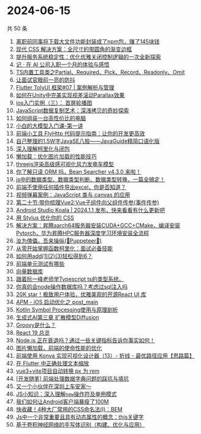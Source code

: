 # 2024-06-15

共 50 条

<!-- BEGIN JUEJIN -->
<!-- 最后更新时间 2024-06-15 00:01:07 +0800 -->
1. [离职前同事将下载大文件功能封装成了npm包，赚了145块钱](https://juejin.cn/post/7379524605104848946)
1. [现代 CSS 解决方案：全尺寸的带圆角的渐变边框](https://juejin.cn/post/7379159550325030923)
1. [提升服务系统稳定性：优化优雅关闭控制逻辑的一次全新探索](https://juejin.cn/post/7378785736948957235)
1. [记 · 在 AI 公司入职一个月的体验与感悟](https://juejin.cn/post/7379446118990282789)
1. [TS内置工具类之Partial、Required、Pick、Record、Readonly、Omit](https://juejin.cn/post/7377656194326315046)
1. [让面试官眼前一亮的防抖](https://juejin.cn/post/7379053389248626703)
1. [Flutter TolyUI 框架#07 | 案例解析与管理](https://juejin.cn/post/7378352842116431923)
1. [如何在Unity中完美实现视差滚动Parallax效果](https://juejin.cn/post/7377589884188344330)
1. [ios入门实例（三）： 首屏轮播图](https://juejin.cn/post/7377626328894046208)
1. [JavaScript数据复制艺术：深浅拷贝的奇妙探索](https://juejin.cn/post/7379162429505552418)
1. [如何组装一台高性价比的电脑](https://juejin.cn/post/7379420157670670372)
1. [小白的大模型入门课-第一讲](https://juejin.cn/post/7377217883305345062)
1. [前端小工具 FlyHttp 代码提示指南：让你的开发更高效](https://juejin.cn/post/7378893690146504740)
1. [自己整理的1.5W字JavaSE八股——JavaGuide精简口语化版](https://juejin.cn/post/7377643248188276747)
1. [深入理解柯里化与闭包](https://juejin.cn/post/7379446118989922341)
1. [懒加载：优化图片加载的性能技巧](https://juejin.cn/post/7379423024556982307)
1. [threejs渲染高级感可视化风力发电车模型](https://juejin.cn/post/7379906492038889512)
1. [你了解只读 ORM 吗，Bean Searcher v4.3.0 来啦！](https://juejin.cn/post/7379667550504517643)
1. [js中的数据类型、数据类型判断、数据类型转换，一篇全搞定！](https://juejin.cn/post/7379092541025452084)
1. [前端不使用任何插件导出excel，你是否知道？](https://juejin.cn/post/7379437165485785125)
1. [视频弹幕案例：JavaScript 类与 canvas 的应用](https://juejin.cn/post/7379092541025353780)
1. [第二十节:带你梳理Vue2:Vue子组件向父组件传参(事件传参)](https://juejin.cn/post/7377697380215078949)
1. [Android Studio Koala | 2024.1.1 发布，快来看看有什么更新吧](https://juejin.cn/post/7379816515551723546)
1. [用 Stylus 优化你的 CSS](https://juejin.cn/post/7379446118990233637)
1. [解决方案：昇腾aarch64服务器安装CUDA+GCC+CMake，编译安装Pytorch，华为昇腾HPC服务器深度学习环境安装全流程](https://juejin.cn/post/7377576183771545639)
1. [汝为傀儡，吾来操纵(🍄Puppeteer🍄)](https://juejin.cn/post/7379512671617679412)
1. [从零开始掌握函数柯里化：面试必备技能](https://juejin.cn/post/7379431978813685772)
1. [如何用add(1)(2)(3)轻松得到6？](https://juejin.cn/post/7379487557598560293)
1. [前端单元测试有哪些](https://juejin.cn/post/7377745174136668198)
1. [向量数据库](https://juejin.cn/post/7378014138137690163)
1. [跟着阮一峰老师学Typescript  ts的类型系统。](https://juejin.cn/post/7379446193141301275)
1. [你真的会node操作数据库吗？考虑过sql注入吗](https://juejin.cn/post/7377664582730678291)
1. [20K star！极致用户体验，优雅美观的开源React UI 库](https://juejin.cn/post/7379544162796339219)
1. [APM - iOS 启动优化之 post_main](https://juejin.cn/post/7379042209788444687)
1. [Kotlin Symbol Processing使用与原理剖析](https://juejin.cn/post/7378079761817862181)
1. [生成式AI第三章 扩散模型Diffusion](https://juejin.cn/post/7377694677275148288)
1. [Groovy是什么？](https://juejin.cn/post/7377656194326872102)
1. [React 19 总览](https://juejin.cn/post/7379416139975721023)
1. [Node.js 正在衰退吗？通过一些关键指标告诉你事实如何！](https://juejin.cn/post/7379667550505304075)
1. [图片懒加载，前端的使命性能的优化](https://juejin.cn/post/7379818614361980938)
1. [前端使用 Konva 实现可视化设计器（13）- 折线 - 最优路径应用【思路篇】](https://juejin.cn/post/7377644162827419657)
1. [在 Flutter 中正确处理文本缩放](https://juejin.cn/post/7379416139976179775)
1. [vue3+vite项目自动转换 px 为 rem](https://juejin.cn/post/7379160957753802793)
1. [[开发随笔] 前端处理数据字典问题的踩坑与填坑](https://juejin.cn/post/7377672990408802313)
1. [又一个小伙伴在深圳上车安家～](https://juejin.cn/post/7379599360944488485)
1. [JS小知识：深入理解`new`操作符及单例模式](https://juejin.cn/post/7379221811239665691)
1. [我们如何让Android客户端暴瘦了100M](https://juejin.cn/post/7379168502455222311)
1. [快收藏！4种大厂常用的CSS命名法(Ⅰ)：BEM](https://juejin.cn/post/7377683176229224475)
1. [Js中一个非常重要且具有动态属性的概念：this关键字](https://juejin.cn/post/7379836868696735779)
1. [基于卷积神经网络的手写体识别（构建、优化与应用）](https://juejin.cn/post/7377632288678313999)
<!-- END JUEJIN -->